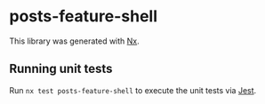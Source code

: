# posts-feature-shell

This library was generated with [Nx](https://nx.dev).

## Running unit tests

Run `nx test posts-feature-shell` to execute the unit tests via [Jest](https://jestjs.io).
